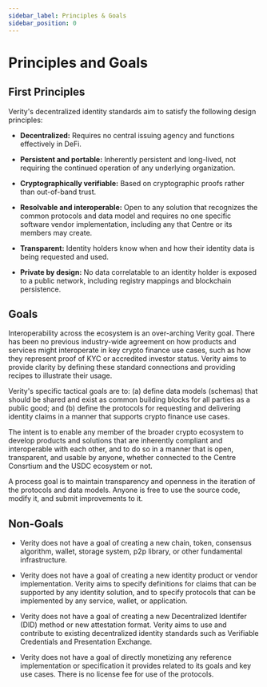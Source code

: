 ```yaml
---
sidebar_label: Principles & Goals
sidebar_position: 0
---
```


# Principles and Goals

## First Principles

Verity's decentralized identity standards aim to satisfy the following design principles:

- **Decentralized:** Requires no central issuing agency and functions effectively in DeFi.

- **Persistent and portable:** Inherently persistent and long-lived, not requiring the continued operation of any underlying organization.

- **Cryptographically verifiable:** Based on cryptographic proofs rather than out-of-band trust.

- **Resolvable and interoperable:** Open to any solution that recognizes the common protocols and data model and requires no one specific software vendor implementation, including any that Centre or its members may create.

- **Transparent:** Identity holders know when and how their identity data is being requested and used.

- **Private by design:** No data correlatable to an identity holder is exposed to a public network, including registry mappings and blockchain persistence.

## Goals

Interoperability across the ecosystem is an over-arching Verity goal. There has been no previous industry-wide agreement on how products and services might interoperate in key crypto finance use cases, such as how they represent proof of KYC or accredited investor status. Verity aims to provide clarity by defining these standard connections and providing recipes to illustrate their usage.

Verity's specific tactical goals are to: (a) define data models (schemas) that should be shared and exist as common building blocks for all parties as a public good; and (b) define the protocols for requesting and delivering identity claims in a manner that supports crypto finance use cases.

The intent is to enable any member of the broader crypto ecosystem to develop products and solutions that are inherently compliant and interoperable with each other, and to do so in a manner that is open, transparent, and usable by anyone, whether connected to the Centre Consrtium and the USDC ecosystem or not.

A process goal is to maintain transparency and openness in the iteration of the protocols and data models. Anyone is free to use the source code, modify it, and submit improvements to it.

## Non-Goals

- Verity does not have a goal of creating a new chain, token, consensus algorithm, wallet, storage system, p2p library, or other fundamental infrastructure.

- Verity does not have a goal of creating a new identity product or vendor implementation. Verity aims to specify definitions for claims that can be supported by any identity solution, and to specify protocols that can be implemented by any service, wallet, or application.

- Verity does not have a goal of creating a new Decentralized Identifer (DID) method or new attestation format. Verity aims to use and contribute to existing decentralized identity standards such as Verifiable Credentials and Presentation Exchange.

- Verity does not have a goal of directly monetizing any reference implementation or specification it provides related to its goals and key use cases. There is no license fee for use of the protocols.
